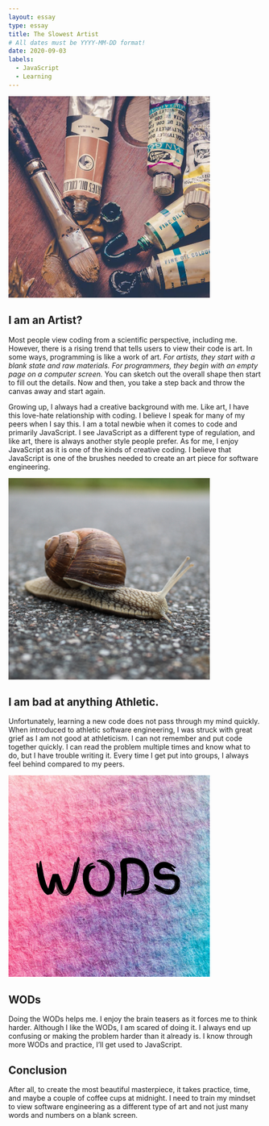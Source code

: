 ```yaml
---
layout: essay
type: essay
title: The Slowest Artist
# All dates must be YYYY-MM-DD format!
date: 2020-09-03
labels:
  - JavaScript
  - Learning
---
```


<img class="ui tiny left circular floated image" src="../images/art.png">

## I am an Artist?

Most people view coding from a scientific perspective, including me. However, there is a rising trend that tells users to view their code is art. In some ways, programming is like a work of art. *For artists, they start with a blank state and raw materials. For programmers, they begin with an empty page on a computer screen.* You can sketch out the overall shape then start to fill out the details. Now and then, you take a step back and throw the canvas away and start again. 

Growing up, I always had a creative background with me. Like art, I have this love-hate relationship with coding. I believe I speak for many of my peers when I say this. I am a total newbie when it comes to code and primarily JavaScript. I see JavaScript as a different type of regulation, and like art, there is always another style people prefer. As for me, I enjoy JavaScript as it is one of the kinds of creative coding. I believe that JavaScript is one of the brushes needed to create an art piece for software engineering.

<img class="ui tiny left circular floated image" src="../images/snail.png">

## I am bad at anything Athletic.

Unfortunately, learning a new code does not pass through my mind quickly. When introduced to athletic software engineering, I was struck with great grief as I am not good at athleticism. I can not remember and put code together quickly. I can read the problem multiple times and know what to do, but I have trouble writing it. Every time I get put into groups, I always feel behind compared to my peers.

<img class="ui tiny left circular floated image" src="../images/WODs.png">

## WODs

Doing the WODs helps me. I enjoy the brain teasers as it forces me to think harder. Although I like the WODs, I am scared of doing it. I always end up confusing or making the problem harder than it already is. I know through more WODs and practice, I’ll get used to JavaScript. 

## Conclusion 

After all, to create the most beautiful masterpiece, it takes practice, time, and maybe a couple of coffee cups at midnight. I need to train my mindset to view software engineering as a different type of art and not just many words and numbers on a blank screen.
